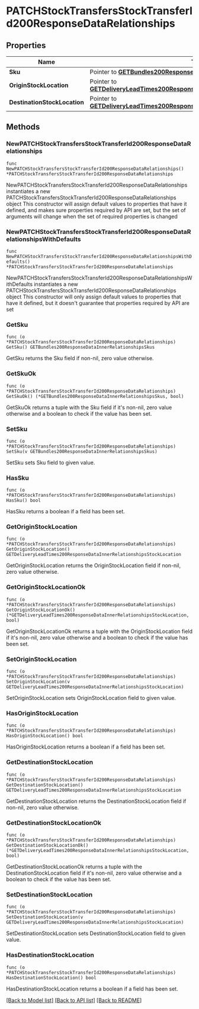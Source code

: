 # PATCHStockTransfersStockTransferId200ResponseDataRelationships

## Properties

Name | Type | Description | Notes
------------ | ------------- | ------------- | -------------
**Sku** | Pointer to [**GETBundles200ResponseDataInnerRelationshipsSkus**](GETBundles200ResponseDataInnerRelationshipsSkus.md) |  | [optional] 
**OriginStockLocation** | Pointer to [**GETDeliveryLeadTimes200ResponseDataInnerRelationshipsStockLocation**](GETDeliveryLeadTimes200ResponseDataInnerRelationshipsStockLocation.md) |  | [optional] 
**DestinationStockLocation** | Pointer to [**GETDeliveryLeadTimes200ResponseDataInnerRelationshipsStockLocation**](GETDeliveryLeadTimes200ResponseDataInnerRelationshipsStockLocation.md) |  | [optional] 

## Methods

### NewPATCHStockTransfersStockTransferId200ResponseDataRelationships

`func NewPATCHStockTransfersStockTransferId200ResponseDataRelationships() *PATCHStockTransfersStockTransferId200ResponseDataRelationships`

NewPATCHStockTransfersStockTransferId200ResponseDataRelationships instantiates a new PATCHStockTransfersStockTransferId200ResponseDataRelationships object
This constructor will assign default values to properties that have it defined,
and makes sure properties required by API are set, but the set of arguments
will change when the set of required properties is changed

### NewPATCHStockTransfersStockTransferId200ResponseDataRelationshipsWithDefaults

`func NewPATCHStockTransfersStockTransferId200ResponseDataRelationshipsWithDefaults() *PATCHStockTransfersStockTransferId200ResponseDataRelationships`

NewPATCHStockTransfersStockTransferId200ResponseDataRelationshipsWithDefaults instantiates a new PATCHStockTransfersStockTransferId200ResponseDataRelationships object
This constructor will only assign default values to properties that have it defined,
but it doesn't guarantee that properties required by API are set

### GetSku

`func (o *PATCHStockTransfersStockTransferId200ResponseDataRelationships) GetSku() GETBundles200ResponseDataInnerRelationshipsSkus`

GetSku returns the Sku field if non-nil, zero value otherwise.

### GetSkuOk

`func (o *PATCHStockTransfersStockTransferId200ResponseDataRelationships) GetSkuOk() (*GETBundles200ResponseDataInnerRelationshipsSkus, bool)`

GetSkuOk returns a tuple with the Sku field if it's non-nil, zero value otherwise
and a boolean to check if the value has been set.

### SetSku

`func (o *PATCHStockTransfersStockTransferId200ResponseDataRelationships) SetSku(v GETBundles200ResponseDataInnerRelationshipsSkus)`

SetSku sets Sku field to given value.

### HasSku

`func (o *PATCHStockTransfersStockTransferId200ResponseDataRelationships) HasSku() bool`

HasSku returns a boolean if a field has been set.

### GetOriginStockLocation

`func (o *PATCHStockTransfersStockTransferId200ResponseDataRelationships) GetOriginStockLocation() GETDeliveryLeadTimes200ResponseDataInnerRelationshipsStockLocation`

GetOriginStockLocation returns the OriginStockLocation field if non-nil, zero value otherwise.

### GetOriginStockLocationOk

`func (o *PATCHStockTransfersStockTransferId200ResponseDataRelationships) GetOriginStockLocationOk() (*GETDeliveryLeadTimes200ResponseDataInnerRelationshipsStockLocation, bool)`

GetOriginStockLocationOk returns a tuple with the OriginStockLocation field if it's non-nil, zero value otherwise
and a boolean to check if the value has been set.

### SetOriginStockLocation

`func (o *PATCHStockTransfersStockTransferId200ResponseDataRelationships) SetOriginStockLocation(v GETDeliveryLeadTimes200ResponseDataInnerRelationshipsStockLocation)`

SetOriginStockLocation sets OriginStockLocation field to given value.

### HasOriginStockLocation

`func (o *PATCHStockTransfersStockTransferId200ResponseDataRelationships) HasOriginStockLocation() bool`

HasOriginStockLocation returns a boolean if a field has been set.

### GetDestinationStockLocation

`func (o *PATCHStockTransfersStockTransferId200ResponseDataRelationships) GetDestinationStockLocation() GETDeliveryLeadTimes200ResponseDataInnerRelationshipsStockLocation`

GetDestinationStockLocation returns the DestinationStockLocation field if non-nil, zero value otherwise.

### GetDestinationStockLocationOk

`func (o *PATCHStockTransfersStockTransferId200ResponseDataRelationships) GetDestinationStockLocationOk() (*GETDeliveryLeadTimes200ResponseDataInnerRelationshipsStockLocation, bool)`

GetDestinationStockLocationOk returns a tuple with the DestinationStockLocation field if it's non-nil, zero value otherwise
and a boolean to check if the value has been set.

### SetDestinationStockLocation

`func (o *PATCHStockTransfersStockTransferId200ResponseDataRelationships) SetDestinationStockLocation(v GETDeliveryLeadTimes200ResponseDataInnerRelationshipsStockLocation)`

SetDestinationStockLocation sets DestinationStockLocation field to given value.

### HasDestinationStockLocation

`func (o *PATCHStockTransfersStockTransferId200ResponseDataRelationships) HasDestinationStockLocation() bool`

HasDestinationStockLocation returns a boolean if a field has been set.


[[Back to Model list]](../README.md#documentation-for-models) [[Back to API list]](../README.md#documentation-for-api-endpoints) [[Back to README]](../README.md)


